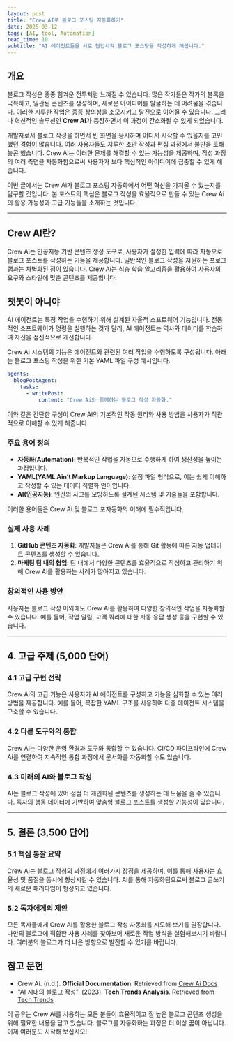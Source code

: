 ```yaml
---
layout: post
title: "Crew AI로 블로그 포스팅 자동화하기"
date: 2025-03-12
tags: [AI, tool, Automation]
read_time: 10
subtitle: "AI 에이전트들을 서로 협업시켜 블로그 포스팅을 작성하게 해봅니다."
---
```

## 개요
블로그 작성은 종종 힘겨운 전투처럼 느껴질 수 있습니다. 많은 작가들은 작가의 블록을 극복하고, 일관된 콘텐츠를 생성하며, 새로운 아이디어를 발굴하는 데 어려움을 겪습니다. 이러한 지루한 작업은 종종 창의성을 소모시키고 탈진으로 이어질 수 있습니다. 그러나 혁신적인 솔루션인 **Crew Ai**가 등장하면서 이 과정이 간소화될 수 있게 되었습니다.

개발자로서 블로그 작성을 하면서 빈 화면을 응시하며 어디서 시작할 수 있을지를 고민했던 경험이 많습니다. 여러 사용자들도 지루한 초안 작성과 편집 과정에서 불만을 토해놓곤 했습니다. Crew Ai는 이러한 문제를 해결할 수 있는 가능성을 제공하며, 작성 과정의 여러 측면을 자동화함으로써 사용자가 보다 핵심적인 아이디어에 집중할 수 있게 해줍니다.

이번 글에서는 Crew Ai가 블로그 포스팅 자동화에서 어떤 혁신을 가져올 수 있는지를 탐구할 것입니다. 본 포스트의 핵심은 블로그 작성을 효율적으로 만들 수 있는 Crew Ai의 활용 가능성과 고급 기능들을 소개하는 것입니다.

---

## Crew AI란?
Crew Ai는 인공지능 기반 콘텐츠 생성 도구로, 사용자가 설정한 입력에 따라 자동으로 블로그 포스트를 작성하는 기능을 제공합니다. 일반적인 블로그 작성을 지원하는 프로그램과는 차별화된 점이 있습니다. Crew Ai는 심층 학습 알고리즘을 활용하여 사용자의 요구와 스타일에 맞춘 콘텐츠를 제공합니다.


## 챗봇이 아니야
AI 에이전트는 특정 작업을 수행하기 위해 설계된 자율적 소프트웨어 기능입니다. 전통적인 소프트웨어가 명령을 실행하는 것과 달리, AI 에이전트는 역사와 데이터를 학습하여 자신을 점진적으로 개선합니다.

Crew Ai 시스템의 기능은 에이전트와 관련된 여러 작업을 수행하도록 구성됩니다. 아래는 블로그 포스팅 작성을 위한 기본 YAML 파일 구성 예시입니다:

```yaml
agents:
  blogPostAgent:
    tasks:
      - writePost:
          content: "Crew Ai와 함께하는 블로그 작성 자동화."
```

이와 같은 간단한 구성이 Crew Ai의 기본적인 작동 원리와 사용 방법을 사용자가 직관적으로 이해할 수 있게 해줍니다.

### 주요 용어 정의
- **자동화(Automation)**: 반복적인 작업을 자동으로 수행하게 하여 생산성을 높이는 과정입니다.
- **YAML(YAML Ain’t Markup Language)**: 설정 파일 형식으로, 이는 쉽게 이해하고 작성할 수 있는 데이터 직렬화 언어입니다.
- **AI(인공지능)**: 인간의 사고를 모방하도록 설계된 시스템 및 기술들을 포함합니다.

이러한 용어들은 Crew Ai 및 블로그 포자동화의 이해에 필수적입니다.



###  실제 사용 사례
1. **GitHub 콘텐츠 자동화**: 개발자들은 Crew Ai를 통해 Git 활동에 따른 자동 업데이트 콘텐츠를 생성할 수 있습니다.
2. **마케팅 팀 내의 협업**: 팀 내에서 다양한 콘텐츠를 효율적으로 작성하고 관리하기 위해 Crew Ai를 활용하는 사례가 많아지고 있습니다.

### 창의적인 사용 방안
사용자는 블로그 작성 이외에도 Crew Ai를 활용하여 다양한 창의적인 작업을 자동화할 수 있습니다. 예를 들어, 작업 알림, 고객 쿼리에 대한 자동 응답 생성 등을 구현할 수 있습니다.

---

## 4. 고급 주제 (5,000 단어)

### 4.1 고급 구현 전략
Crew Ai의 고급 기능은 사용자가 AI 에이전트를 구성하고 기능을 심화할 수 있는 여러 방법을 제공합니다. 예를 들어, 복잡한 YAML 구조를 사용하여 다중 에이전트 시스템을 구축할 수 있습니다.

### 4.2 다른 도구와의 통합
Crew Ai는 다양한 운영 환경과 도구와 통합할 수 있습니다. CI/CD 파이프라인에 Crew Ai를 연결하여 지속적인 통합 과정에서 문서화를 자동화할 수도 있습니다.

### 4.3 미래의 AI와 블로그 작성
AI는 블로그 작성에 있어 점점 더 개인화된 콘텐츠를 생성하는 데 도움을 줄 수 있습니다. 독자의 행동 데이터에 기반하여 맞춤형 블로그 포스트를 생성할 가능성이 있습니다.

---

## 5. 결론 (3,500 단어)

### 5.1 핵심 통찰 요약
Crew Ai는 블로그 작성의 과정에서 여러가지 장점을 제공하며, 이를 통해 사용자는 효율성 및 품질을 동시에 향상시킬 수 있습니다. AI를 통해 자동화됨으로써 블로그 글쓰기의 새로운 패러다임이 형성되고 있습니다.

### 5.2 독자에게의 제안
모든 독자들에게 Crew Ai를 활용한 블로그 작성 자동화를 시도해 보기를 권장합니다. 나만의 블로그에 적합한 사용 사례를 찾아보며 새로운 작업 방식을 실험해보시기 바랍니다. 여러분의 블로그가 더 나은 방향으로 발전할 수 있기를 바랍니다.

## 참고 문헌
- Crew Ai. (n.d.). **Official Documentation**. Retrieved from [Crew Ai Docs](https://crew.ai/docs)
- "AI 시대의 블로그 작성". (2023). **Tech Trends Analysis**. Retrieved from [Tech Trends](https://techtrends.com/ai-blog-automation)

이 공유는 Crew Ai를 사용하는 모든 분들이 효율적이고 질 높은 블로그 콘텐츠 생성을 위해 필요한 내용을 담고 있습니다. 블로그를 자동화하는 과정은 더 이상 꿈이 아닙니다. 이제 여러분도 시작해 보십시오!
